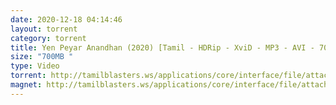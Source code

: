```yaml
---
date: 2020-12-18 04:14:46
layout: torrent
category: torrent
title: Yen Peyar Anandhan (2020) [Tamil - HDRip - XviD - MP3 - AVI - 700MB - ESubs]
size: "700MB "
type: Video
torrent: http://tamilblasters.ws/applications/core/interface/file/attachment.php?id=4956
magnet: http://tamilblasters.ws/applications/core/interface/file/attachment.php?id=4956
---
```

